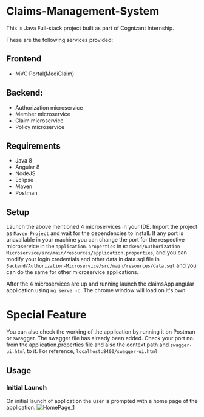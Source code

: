 # Claims-Management-System
This is Java Full-stack project built as part of Cognizant Internship.


These are the following services provided:

## Frontend
* MVC Portal(MediClaim)

## Backend:
* Authorization microservice
* Member microservice
* Claim microservice
* Policy microservice

## Requirements
* Java 8
* Angular 8
* NodeJS
* Eclipse
* Maven
* Postman

## Setup

Launch the above mentioned 4 microservices in your IDE. Import the project as `Maven Project` and wait for the dependencies to install. If any port is unavailable in your machine you can change the port for the respective microservice in the `application.properties` in
`Backend/Authorization-Microservice/src/main/resources/application.properties`, and you can modify your login credentials and other data in data.sql file in `Backend/Authorization-Microservice/src/main/resources/data.sql` and you can do the same for other microservice applications.

After the 4 microservices are up and running launch the claimsApp angular application using `ng serve -o`.
The chrome window will load on it's own.

# Special Feature
You can also check the working of the application by running it on Postman or swagger.
The swagger file has already been added. Check your port no. from the application.properties file and also the context path and `swagger-ui.html` to it.
For reference, `localhost:8400/swagger-ui.html`

## Usage

### Initial Launch

On initial launch of application the user is prompted with a home page of the application.
![HomePage_1](https://user-images.githubusercontent.com/51511924/182536394-9ee33160-c965-4d63-a8dd-c5f9300be244.jpg)
